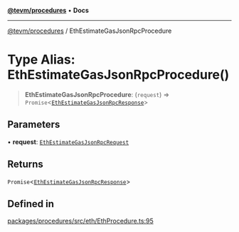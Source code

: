 [**@tevm/procedures**](../README.md) • **Docs**

***

[@tevm/procedures](../globals.md) / EthEstimateGasJsonRpcProcedure

# Type Alias: EthEstimateGasJsonRpcProcedure()

> **EthEstimateGasJsonRpcProcedure**: (`request`) => `Promise`\<[`EthEstimateGasJsonRpcResponse`](EthEstimateGasJsonRpcResponse.md)\>

## Parameters

• **request**: [`EthEstimateGasJsonRpcRequest`](EthEstimateGasJsonRpcRequest.md)

## Returns

`Promise`\<[`EthEstimateGasJsonRpcResponse`](EthEstimateGasJsonRpcResponse.md)\>

## Defined in

[packages/procedures/src/eth/EthProcedure.ts:95](https://github.com/qbzzt/tevm-monorepo/blob/main/packages/procedures/src/eth/EthProcedure.ts#L95)
